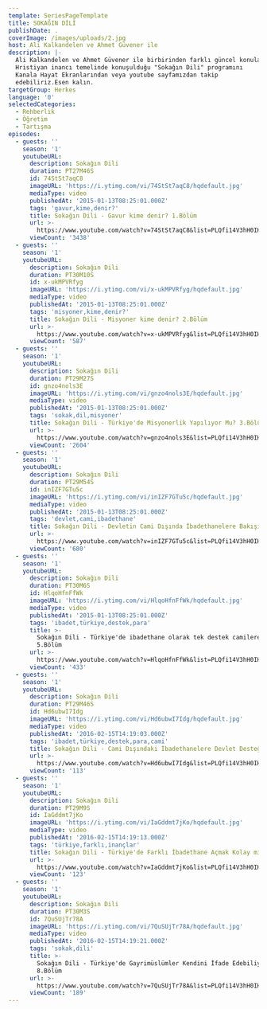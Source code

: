 ```yaml
---
template: SeriesPageTemplate
title: SOKAĞIN DİLİ
publishDate: .
coverImage: /images/uploads/2.jpg
host: Ali Kalkandelen ve Ahmet Güvener ile
description: |-
  Ali Kalkandelen ve Ahmet Güvener ile birbirinden farklı güncel konuların
  Hristiyan inancı temelinde konuşulduğu "Sokağın Dili" programını
  Kanala Hayat Ekranlarından veya youtube sayfamızdan takip 
  edebiliriz.Esen kalın.
targetGroup: Herkes
language: '0'
selectedCategories:
  - Rehberlik
  - Öğretim
  - Tartışma
episodes:
  - guests: ''
    season: '1'
    youtubeURL:
      description: Sokağın Dili
      duration: PT27M46S
      id: 74StSt7aqC8
      imageURL: 'https://i.ytimg.com/vi/74StSt7aqC8/hqdefault.jpg'
      mediaType: video
      publishedAt: '2015-01-13T08:25:01.000Z'
      tags: 'gavur,kime,denir?'
      title: Sokağın Dili - Gavur kime denir? 1.Bölüm
      url: >-
        https://www.youtube.com/watch?v=74StSt7aqC8&list=PLQfi14V3hH0IHZ-vbD_1Kv-Oe4PgQdU0t&index=2&t=0s
      viewCount: '3438'
  - guests: ''
    season: '1'
    youtubeURL:
      description: Sokağın Dili
      duration: PT30M10S
      id: x-ukMPVRfyg
      imageURL: 'https://i.ytimg.com/vi/x-ukMPVRfyg/hqdefault.jpg'
      mediaType: video
      publishedAt: '2015-01-13T08:25:01.000Z'
      tags: 'misyoner,kime,denir?'
      title: Sokağın Dili - Misyoner kime denir? 2.Bölüm
      url: >-
        https://www.youtube.com/watch?v=x-ukMPVRfyg&list=PLQfi14V3hH0IHZ-vbD_1Kv-Oe4PgQdU0t&index=3&t=0s
      viewCount: '587'
  - guests: ''
    season: '1'
    youtubeURL:
      description: Sokağın Dili
      duration: PT29M27S
      id: gnzo4nols3E
      imageURL: 'https://i.ytimg.com/vi/gnzo4nols3E/hqdefault.jpg'
      mediaType: video
      publishedAt: '2015-01-13T08:25:01.000Z'
      tags: 'sokak,dil,misyoner'
      title: Sokağın Dili - Türkiye'de Misyonerlik Yapılıyor Mu? 3.Bölüm
      url: >-
        https://www.youtube.com/watch?v=gnzo4nols3E&list=PLQfi14V3hH0IHZ-vbD_1Kv-Oe4PgQdU0t&index=4&t=0s
      viewCount: '2604'
  - guests: ''
    season: '1'
    youtubeURL:
      description: Sokağın Dili
      duration: PT29M54S
      id: inIZF7GTu5c
      imageURL: 'https://i.ytimg.com/vi/inIZF7GTu5c/hqdefault.jpg'
      mediaType: video
      publishedAt: '2015-01-13T08:25:01.000Z'
      tags: 'devlet,cami,ibadethane'
      title: Sokağın Dili - Devletin Cami Dışında İbadethanelere Bakışı 4.Bölüm
      url: >-
        https://www.youtube.com/watch?v=inIZF7GTu5c&list=PLQfi14V3hH0IHZ-vbD_1Kv-Oe4PgQdU0t&index=5&t=0s
      viewCount: '680'
  - guests: ''
    season: '1'
    youtubeURL:
      description: Sokağın Dili
      duration: PT30M6S
      id: HlqoHfnFfWk
      imageURL: 'https://i.ytimg.com/vi/HlqoHfnFfWk/hqdefault.jpg'
      mediaType: video
      publishedAt: '2015-01-13T08:25:01.000Z'
      tags: 'ibadet,türkiye,destek,para'
      title: >-
        Sokağın Dili - Türkiye'de ibadethane olarak tek destek camilere midir?
        5.Bölüm
      url: >-
        https://www.youtube.com/watch?v=HlqoHfnFfWk&list=PLQfi14V3hH0IHZ-vbD_1Kv-Oe4PgQdU0t&index=6&t=0s
      viewCount: '433'
  - guests: ''
    season: '1'
    youtubeURL:
      description: Sokağın Dili
      duration: PT29M46S
      id: Hd6ubwI7Idg
      imageURL: 'https://i.ytimg.com/vi/Hd6ubwI7Idg/hqdefault.jpg'
      mediaType: video
      publishedAt: '2016-02-15T14:19:03.000Z'
      tags: 'ibadet,türkiye,destek,para,cami'
      title: Sokağın Dili - Cami Dışındaki İbadethanelere Devlet Desteği 6.Bölüm
      url: >-
        https://www.youtube.com/watch?v=Hd6ubwI7Idg&list=PLQfi14V3hH0IHZ-vbD_1Kv-Oe4PgQdU0t&index=7&t=0s
      viewCount: '113'
  - guests: ''
    season: '1'
    youtubeURL:
      description: Sokağın Dili
      duration: PT29M9S
      id: IaGddmt7jKo
      imageURL: 'https://i.ytimg.com/vi/IaGddmt7jKo/hqdefault.jpg'
      mediaType: video
      publishedAt: '2016-02-15T14:19:13.000Z'
      tags: 'türkiye,farklı,inançlar'
      title: Sokağın Dili - Türkiye'de Farklı İbadethane Açmak Kolay mı? 7.Bölüm
      url: >-
        https://www.youtube.com/watch?v=IaGddmt7jKo&list=PLQfi14V3hH0IHZ-vbD_1Kv-Oe4PgQdU0t&index=8&t=0s
      viewCount: '123'
  - guests: ''
    season: '1'
    youtubeURL:
      description: Sokağın Dili
      duration: PT30M3S
      id: 7QuSUjTr78A
      imageURL: 'https://i.ytimg.com/vi/7QuSUjTr78A/hqdefault.jpg'
      mediaType: video
      publishedAt: '2016-02-15T14:19:21.000Z'
      tags: 'sokak,dili'
      title: >-
        Sokağın Dili - Türkiye'de Gayrimüslümler Kendini İfade Edebiliyor mu?
        8.Bölüm
      url: >-
        https://www.youtube.com/watch?v=7QuSUjTr78A&list=PLQfi14V3hH0IHZ-vbD_1Kv-Oe4PgQdU0t&index=9&t=0s
      viewCount: '189'
---
```


